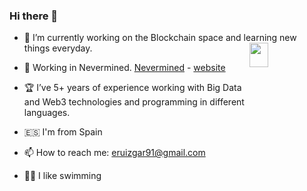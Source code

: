 
### Hi there 👋

- 🔭 I’m currently working on the Blockchain space and learning new things everyday. 
<a href="https://github.com/eruizgar91"><img src="https://github-readme-stats.vercel.app/api?username=eruizgar91&show_icons=true&count_private=true&include_all_commits=true&hide_rank=true&custom_title=Github+Stats" align="right" width="25%" height="10%"/></a>
- :japanese_castle: Working in Nevermined. [Nevermined](https://github.com/nevermined-io) - [website](https://nevermined.io)

- :trophy: I’ve 5+ years of experience working with Big Data and Web3 technologies and programming in different languages.

- :es: I'm from Spain

- 📫 How to reach me: eruizgar91@gmail.com

- :swimming_man: I like swimming

